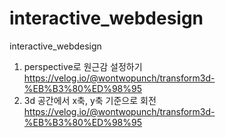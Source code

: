 # interactive_webdesign
interactive_webdesign
1. perspective로 원근감 설정하기 https://velog.io/@wontwopunch/transform3d-%EB%B3%80%ED%98%95
2. 3d 공간에서 x축, y축 기준으로 회전 https://velog.io/@wontwopunch/transform3d-%EB%B3%80%ED%98%95
